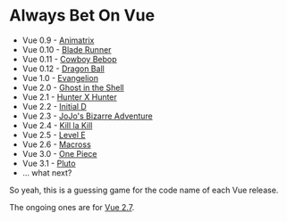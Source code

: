 # Always Bet On Vue

- Vue 0.9 - [Animatrix](https://github.com/vuejs/vue/releases/tag/v0.9.0)
- Vue 0.10 - [Blade Runner](https://github.com/vuejs/vue/releases/tag/v0.10.0)
- Vue 0.11 - [Cowboy Bebop](https://github.com/vuejs/vue/releases/tag/0.11.0)
- Vue 0.12 - [Dragon Ball](https://github.com/vuejs/vue/releases/tag/0.12.0)
- Vue 1.0 - [Evangelion](https://github.com/vuejs/vue/releases/tag/1.0.0)
- Vue 2.0 - [Ghost in the Shell](https://github.com/vuejs/vue/releases/tag/v2.0.0)
- Vue 2.1 - [Hunter X Hunter](https://github.com/vuejs/vue/releases/tag/v2.1.0)
- Vue 2.2 - [Initial D](https://github.com/vuejs/vue/releases/tag/v2.2.0)
- Vue 2.3 - [JoJo's Bizarre Adventure](https://github.com/vuejs/vue/releases/tag/v2.3.0)
- Vue 2.4 - [Kill la Kill](https://github.com/vuejs/vue/releases/tag/v2.4.0)
- Vue 2.5 - [Level E](https://github.com/vuejs/vue/releases/tag/v2.5.0)
- Vue 2.6 - [Macross](https://github.com/vuejs/vue/releases/tag/v2.6.0)
- Vue 3.0 - [One Piece](https://github.com/vuejs/vue-next/releases/tag/v3.0.0)
- Vue 3.1 - [Pluto](https://github.com/vuejs/vue-next/releases/tag/v3.1.0)
- ... what next?

So yeah, this is a guessing game for the code name of each Vue release.

The ongoing ones are for [Vue 2.7](https://github.com/egoist/always-bet-on-vue/issues/7).
